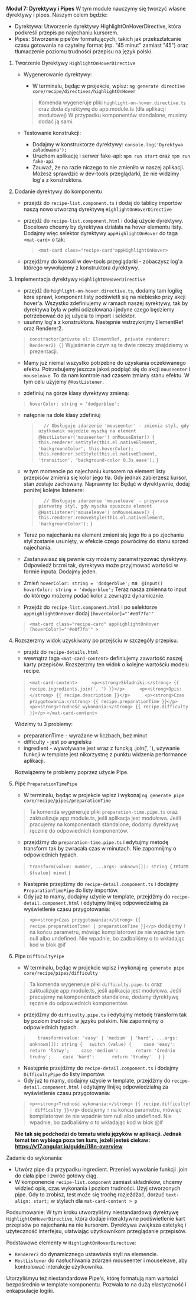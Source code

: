 **Moduł 7: Dyrektywy i Pipes**
W tym module nauczymy się tworzyć własne dyrektywy i pipes. Naszym celem będzie:
  * Dyrektywa: Utworzenie dyrektywy HighlightOnHoverDirective, która podkreśli przepis po najechaniu kursorem.
  * Pipes: Stworzenie pipe’ów formatujących, takich jak przekształcanie czasu gotowania na czytelny format (np. "45 minut" zamiast "45")
    oraz tłumaczenie poziomu trudności przepisu na język polski.

1. Tworzenie Dyrektywy `HighlightOnHoverDirective`
   * Wygenerowanie dyrektywy:
     * W terminalu, będąc w projekcie, wpisz: `ng generate directive core/recipe/directives/highlightOnHover`
      > Komenda wygeneruje pliki `highlight-on-hover.directive.ts` oraz doda dyrektywę do app.module.ts (dla aplikacji modułowej)
      > W przypadku komponentów standalone, musimy dodać ją sami.

   * Testowanie konstrukcji: 
     * Dodajmy w konstruktorze dyrektywy: `console.log('Dyrektywa załadowana');`
     * Uruchom aplikację i serwer fake-api: `npm run start` oraz `npm run fake-api`
     * Zauważ, że na razie niczego to nie zmieniło w naszej aplikacji. Możesz sprawdzić w dev-tools przeglądarki, że nie widzimy log'a z konstruktora.

2. Dodanie dyrektywy do komponentu
   * przejdź do `recipe-list.component.ts` i dodaj do tablicy importów naszą nowo utworzną dyrektywę `HighlightOnHoverDirective`
   * przejdź do `recipe-list.component.html` i dodaj użycie dyrektywy. Docelowo chcemy by dyrektywa działała na hover elementu listy.
     Dodajmy więc selektor dyrektywy `appHighlightOnHover` do taga `<mat-card>` o tak:
     > `<mat-card class="recipe-card"appHighlightOnHover>`

   * przejdźmy do konsoli w dev-tools przeglądarki - zobaczysz log'a którego wywołujemy z konstruktora dyrektywy.

3. Implementacja dyrektywy `HighlightOnHoverDirective`
   * przejdź do `highlight-on-hover.directive.ts`, dodamy tam logikę kóra sprawi, komponent listy podświetli się na niebiesko przy akcji hover'a.
     Wszystko zdefiniujemy w ramach naszej syrektywy, tak by dyrektywa była w pełni odizolowana i jedyne czego będziemy potrzebować do jej użycia to import i selektor.
   * usuńmy log'a z konstruktora. Następnie wstrzyknijmy ElementRef oraz Renderer2.
   > `constructor(private el: ElementRef, private renderer: Renderer2) {}`
   Wyjaśnienie czym są te dwie rzeczy znajdziemy w prezentacji.

   * Mamy już niemal wszystko potrzebne do uzyskania oczekiwanego efektu. Potrzebujemy jeszcze jakoś podpiąć się do akcji `mouseenter` i `mouseleave`. To da nam kontrole nad czasem zmiany stanu efektu.
   W tym celu użyjemy `@HostListener`.

   * zdefiniuj na górze klasy dyrektywy zmieną:
    > `hoverColor: string = 'dodgerblue';`

   * natępnie na dole klasy zdefiniuj
      > `  // Obsługuje zdarzenie 'mouseenter' - zmienia styl, gdy użytkownik najedzie myszką na element`
      > `@HostListener('mouseenter') onMouseEnter() {`
      > `  this.renderer.setStyle(this.el.nativeElement, 'backgroundColor', this.hoverColor);`
      > `  this.renderer.setStyle(this.el.nativeElement, 'transition', 'background-color 0.3s ease');`
      > `}`

   * w tym momencie po najechaniu kursorem na element listy przepisów zmienia się kolor jego tła.
      Gdy jednak zabierzesz kursor, stan zostaje zachowany. Naprawmy to:
      Będąć w dyrektywnie, dodaj poniżej kolejne listenere:
      > `  // Obsługuje zdarzenie 'mouseleave' - przywraca pierwotny styl, gdy myszka opuszcza element`
      > `@HostListener('mouseleave') onMouseLeave() {`
      > `  this.renderer.removeStyle(this.el.nativeElement, 'backgroundColor');`
      > `}`

   * Teraz po najechaniu na element zmieni się jego tło a po zjechaniu styl zostanie usunięty,
      w efekcie czego powrócimy do stanu sprzed najechania.

   * Zastanawiasz się pewnie czy możemy parametryzować dyrektywy. Odpowiedź brzmi tak, dyrektywa może przyjmować wartości w formie inputa. Dodajmy jeden.
   * Zmień `hoverColor: string = 'dodgerblue';` na ` @Input() hoverColor: string = 'dodgerblue';`
      Teraz nasza zmienna to input do którego możemy podać kolor z zewnątrz dynamicznie.
   * Przejdź do `recipe-list.component.html` i po selektorze `appHighlightOnHover` dodaj `[hoverColor]="'#e0f7fa'"`
   > `<mat-card class="recipe-card" appHighlightOnHover [hoverColor]="'#e0f7fa'" >`

4. Rozszerzmy widok uzyskiwany po przejściu w szczegóły przepisu.
   * przjdź do `recipe-details.html`
   * wewnątrz taga `<mat-card-content>` definiujemy zawartość naszej karty przepisów. Rozszerzmy ten widok o kolejne wartościu modelu recipe.
   > `<mat-card-content>`
   >  `     <p><strong>Składniki:</strong> {{ recipe.ingredients.join(', ') }}</p>`
   >  `     <p><strong>Opis:</strong> {{ recipe.description }}</p>`
   >  `     <p><strong>Czas przygotowania:</strong> {{ recipe.preparationTime }}</p>`
   >  `     <p><strong>Trudność wykonania:</strong> {{ recipe.difficulty }}</p>`
   >  `</mat-card-content>`

   Widzimy tu 3 problemy:
      * preparationTime - wyrażane w liczbach, bez minut
      * difficulty - jest po angielsku
      * ingredient - wywoływane jest wraz z funckją .join(', '), używanie funkcji w template jest nikorzystnę z punktu widzenia performance aplikacji.

   Rozwiążemy te problemy poprzez użycie Pipe.

5. Pipe `PreparationTimePipe`
   * W terminalu, będąc w projekcie wpisz i wykonaj `ng generate pipe core/recipe/pipes/preparationTime`
   > Ta komenda wygeneruje pliki `preparation-time.pipe.ts` oraz zaktualizuje app.module.ts, jeśli aplikacja jest modułowa.
   > Jeśli pracujemy na komponentach standalone, dodamy dyrektywę ręcznie do odpowiednich komponentów.

   * przejdźmy do `preparation-time.pipe.ts` i edytujmy metodę transform tak by zwracała czas w minutach. Nie zapomnijmy o odpowiednich typach.
   > ` transform(value: number, ...args: unknown[]): string { `
   >    return `${value} minut`
   >  `}`

   * Następnie przejdźmy do `recipe-detail.component.ts` i dodajmy `PreparationTimePipe` do listy importów.
   * Gdy już to mamy, dodajmy użycie w template, przejdźmy do `recipe-detail.component.html` i edytujmy linijkę odpowiedzialną za wyświetlenie czasu przygotowania:
   > `<p><strong>Czas przygotowania:</strong> {{ recipe.preparationTime! | preparationTime }}</p>`
   dodajemy `!` na końcu parametru, mówiąc kompilatorowi że nie wpadnie tam null albo undefined.
   Nie wpadnie, bo zadbaliśmy o to wkładając kod w blok @if

6. Pipe `DifficultyPipe`
   * W terminalu, będąc w projekcie wpisz i wykonaj `ng generate pipe core/recipe/pipes/difficulty`
   > Ta komenda wygeneruje pliki `difficulty.pipe.ts` oraz zaktualizuje app.module.ts, jeśli aplikacja jest modułowa.
   > Jeśli pracujemy na komponentach standalone, dodamy dyrektywę ręcznie do odpowiednich komponentów.

   * przejdźmy do `difficulty.pipe.ts` i edytujmy metodę transform tak by poziom trudności w języku polskim. Nie zapomnijmy o odpowiednich typach.
   > `   transform(value: 'easy' | 'medium' | 'hard', ...args: unknown[]): string {`
   > `  switch (value) {`
   > `    case 'easy':`
   > `      return 'łatwy';`
   > `    case 'medium':`
   > `      return 'średnio trudny';`
   > `    case 'hard':`
   > `      return 'trudny'`
   > `  }`
   > `}`

   * Następnie przejdźmy do `recipe-detail.component.ts` i dodajmy `DifficultyPipe` do listy importów.
   * Gdy już to mamy, dodajmy użycie w template, przejdźmy do `recipe-detail.component.html` i edytujmy linijkę odpowiedzialną za wyświetlenie czasu przygotowania:
   > `<p><strong>Trudność wykonania:</strong> {{ recipe.difficulty! | difficulty }}</p>`
   dodajemy `!` na końcu parametru, mówiąc kompilatorowi że nie wpadnie tam null albo undefined.
   Nie wpadnie, bo zadbaliśmy o to wkładając kod w blok @if

   **Nie tak się podchodzi do tematu wielu języków w aplikacji. Jednak temat ten wybiega poza ten kurs, jeżeli jesteś ciekaw: https://v17.angular.io/guide/i18n-overview**


Zadanie do wykonania:
   * Utwórz pipe dla przypadku ingredient. Przenieś wywołanie funkcji .join do ciała pipe i zwróć gotowy ciąg.
   * W komponencie `recipe-list.component` zamiast składników, chcemy widzieć opis, czas wykonania i poziom trudności. Użyj stworzonych pipe.
   Gdy to zrobisz, test może się trochę rozjeźdżać, dorzuć `text-align: start;` w stylach dla `mat-card-content > p`


Podsumowanie:
W tym kroku utworzyliśmy niestandardową dyrektywę `HighlightOnHoverDirective`, która dodaje interaktywne podświetlenie kart przepisów po najechaniu na nie kursorem. Dyrektywa zwiększa estetykę i użyteczność interfejsu, ułatwiając użytkownikom przeglądanie przepisów.

Podstawowe elementy w `HighlightOnHoverDirective`:
   * `Renderer2` do dynamicznego ustawiania styli na elemencie.
   * `HostListener` do nasłuchiwania zdarzeń mouseenter i mouseleave, aby kontrolować interakcje użytkownika.

Utorzyliśmyu też niestandardowe Pipe's, którę formatują nam wartości bezpośrednio w template komponentu. Pozwala to na dużą elastyczność i enkapsulacje logiki.